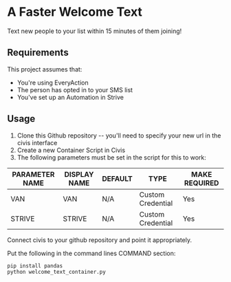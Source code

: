 # A Faster Welcome Text

Text new people to your list within 15 minutes of them joining!

## Requirements
This project assumes that:

* You're using EveryAction
* The person has opted in to your SMS list
* You've set up an Automation in Strive 

## Usage

1. Clone this Github repository -- you'll need to specify your new url in the civis interface
2. Create a new Container Script in Civis
3. The following parameters must be set in the script for this to work:

| PARAMETER NAME | DISPLAY NAME | DEFAULT | TYPE              | MAKE REQUIRED |
|----------------|--------------|---------|-------------------|---------------|
| VAN            | VAN          | N/A     | Custom Credential | Yes           |
| STRIVE         | STRIVE       | N/A     | Custom Credential | Yes           |

Connect civis to your github repository and point it appropriately.

Put the following in the command lines COMMAND section:

```
pip install pandas
python welcome_text_container.py

```
